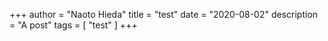 +++
author = "Naoto Hieda"
title = "test"
date = "2020-08-02"
description = "A post"
tags = [ "test" ]
+++
